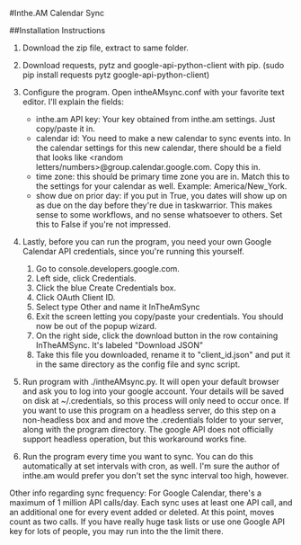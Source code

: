 #Inthe.AM Calendar Sync

##Installation Instructions

1. Download the zip file, extract to same folder.

2. Download requests, pytz and google-api-python-client with pip. (sudo pip install requests pytz google-api-python-client)

3. Configure the program. Open intheAMsync.conf with your favorite  text editor. I'll explain the fields:
	* inthe.am API key: Your key obtained from inthe.am settings. Just copy/paste it in.
	* calendar id: You need to make a new calendar to sync events into. In the calendar settings for this new calendar, there should be a field that looks like <random letters/numbers>@group.calendar.google.com. Copy this in.
	* time zone: this should be primary time zone you are in. Match this to the settings for your calendar as well. Example: America/New_York.
	* show due on prior day: if you put in True, you dates will show up on as due on the day before they're due in taskwarrior. This makes sense to some workflows, and no sense whatsoever to others. Set this to False if you're not impressed.

4. Lastly, before you can run the program, you need your own Google Calendar API credentials, since you're running this yourself. 
	1. Go to console.developers.google.com. 
	2. Left side, click Credentials.
	3. Click the blue Create Credentials box.
	4. Click OAuth Client ID.
	5. Select type Other and name it InTheAmSync
	6. Exit the screen letting you copy/paste your credentials. You should now be out of the popup wizard.
	7. On the right side, click the download button in the row containing InTheAMSync. It's labeled "Download JSON"
	8. Take this file you downloaded, rename it to "client_id.json" and put it in the same directory as the config file  and sync script.
	

5. Run program with ./intheAMsync.py. It will open your default browser and ask you to log into your google account. Your details will be saved on disk at ~/.credentials, so this process will only need to occur once. If you want to use this program on a headless server, do this step on a non-headless box and and move the .credentials folder to your server, along with the program directory. The google API does not officially support headless operation, but this workaround works fine.

6. Run the program every time you want to sync. You can do this automatically at set intervals with cron, as well. I'm sure the author of inthe.am would prefer you don't set the sync interval too high, however. 

Other info regarding sync frequency: For Google Calendar, there's a maximum of 1 million API calls/day. Each sync uses at least one API call, and an additional one for every event added or deleted. At this point, moves count as two calls. If you have really huge task lists or use one Google API key for lots of people, you may run into the the limit there. 
